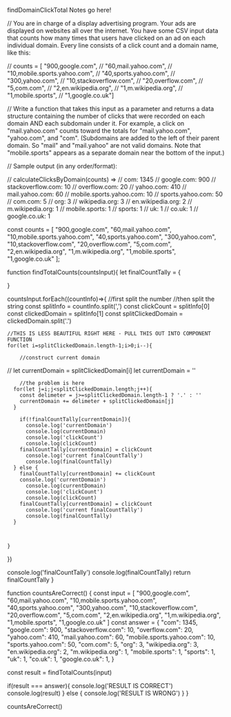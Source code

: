 findDomainClickTotal Notes go here!

// You are in charge of a display advertising program. Your ads are displayed on websites all over the internet. You have some CSV input data that counts how many times that users have clicked on an ad on each individual domain. Every line consists of a click count and a domain name, like this:

// counts = [ "900,google.com",
//      "60,mail.yahoo.com",
//      "10,mobile.sports.yahoo.com",
//      "40,sports.yahoo.com",
//      "300,yahoo.com",
//      "10,stackoverflow.com",
//      "20,overflow.com",
//      "5,com.com",
//      "2,en.wikipedia.org",
//      "1,m.wikipedia.org",
//      "1,mobile.sports",
//      "1,google.co.uk"]

// Write a function that takes this input as a parameter and returns a data structure containing the number of clicks that were recorded on each domain AND each subdomain under it. For example, a click on "mail.yahoo.com" counts toward the totals for "mail.yahoo.com", "yahoo.com", and "com". (Subdomains are added to the left of their parent domain. So "mail" and "mail.yahoo" are not valid domains. Note that "mobile.sports" appears as a separate domain near the bottom of the input.)

// Sample output (in any order/format):

// calculateClicksByDomain(counts) =>
// com:                     1345
// google.com:              900
// stackoverflow.com:       10
// overflow.com:            20
// yahoo.com:               410
// mail.yahoo.com:          60
// mobile.sports.yahoo.com: 10
// sports.yahoo.com:        50
// com.com:                 5
// org:                     3
// wikipedia.org:           3
// en.wikipedia.org:        2
// m.wikipedia.org:         1
// mobile.sports:           1
// sports:                  1
// uk:                      1
// co.uk:                   1
// google.co.uk:            1


const counts = [
  "900,google.com",
  "60,mail.yahoo.com",
  "10,mobile.sports.yahoo.com",
  "40,sports.yahoo.com",
  "300,yahoo.com",
  "10,stackoverflow.com",
  "20,overflow.com",
  "5,com.com",
  "2,en.wikipedia.org",
  "1,m.wikipedia.org",
  "1,mobile.sports",
  "1,google.co.uk"
];

function findTotalCounts(countsInput){
  let finalCountTally = {

  }

  countsInput.forEach((countInfo)=>{
    //first split the number
    //then split the string
    const splitInfo = countInfo.split(',')
    const clickCount = splitInfo[0]
    const clickedDomain = splitInfo[1]
    const splitClickedDomain = clickedDomain.split('.')

    //THIS IS LESS BEAUTIFUL RIGHT HERE - PULL THIS OUT INTO COMPONENT FUNCTION
    for(let i=splitClickedDomain.length-1;i>0;i--){

        //construct current domain
//      let currentDomain = splitClickedDomain[i]
        let currentDomain = ''

        //the problem is here
      for(let j=i;j<splitClickedDomain.length;j++){
        const delimeter = j>=splitClickedDomain.length-1 ? '.' : ''
        currentDomain += delimeter + splitClickedDomain[j]
      }

        if(!finalCountTally[currentDomain]){
          console.log('currentDomain')
          console.log(currentDomain)
          console.log('clickCount')
          console.log(clickCount)
        finalCountTally[currentDomain] = clickCount
          console.log('current finalCountTally')
          console.log(finalCountTally)
      } else {
        finalCountTally[currentDomain] += clickCount
        console.log('currentDomain')
          console.log(currentDomain)
          console.log('clickCount')
          console.log(clickCount)
        finalCountTally[currentDomain] = clickCount
          console.log('current finalCountTally')
          console.log(finalCountTally)
      }



    }
  })




  console.log('finalCountTally')
  console.log(finalCountTally)
  return finalCountTally
}

function countsAreCorrect() {
  const input = [
  "900,google.com",
  "60,mail.yahoo.com",
  "10,mobile.sports.yahoo.com",
  "40,sports.yahoo.com",
  "300,yahoo.com",
  "10,stackoverflow.com",
  "20,overflow.com",
  "5,com.com",
  "2,en.wikipedia.org",
  "1,m.wikipedia.org",
  "1,mobile.sports",
  "1,google.co.uk"
]
  const answer = {
      "com":                     1345,
    "google.com":              900,
    "stackoverflow.com":       10,
    "overflow.com":            20,
    "yahoo.com":               410,
    "mail.yahoo.com":          60,
    "mobile.sports.yahoo.com": 10,
    "sports.yahoo.com":        50,
    "com.com":                 5,
    "org":                     3,
    "wikipedia.org":           3,
    "en.wikipedia.org":        2,
    "m.wikipedia.org":         1,
    "mobile.sports":           1,
    "sports":                  1,
    "uk":                      1,
    "co.uk":                   1,
    "google.co.uk":            1,
  }

  const result = findTotalCounts(input)

  if(result === answer){
    console.log('RESULT IS CORRECT')
    console.log(result)
  } else {
    console.log('RESULT IS WRONG')
  }
}

countsAreCorrect()

